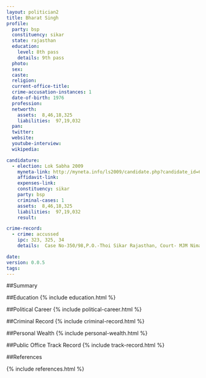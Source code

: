 ```yaml
---
layout: politician2
title: Bharat Singh
profile: 
  party: bsp
  constituency: sikar
  state: rajasthan
  education: 
    level: 8th pass
    details: 9th pass
  photo: 
  sex: 
  caste: 
  religion: 
  current-office-title: 
  crime-accusation-instances: 1
  date-of-birth: 1976
  profession: 
  networth: 
    assets:  8,46,18,325
    liabilities:  97,19,032
  pan: 
  twitter: 
  website: 
  youtube-interview: 
  wikipedia: 

candidature: 
  - election: Lok Sabha 2009
    myneta-link: http://myneta.info/ls2009/candidate.php?candidate_id=6140
    affidavit-link: 
    expenses-link: 
    constituency: sikar 
    party: bsp
    criminal-cases: 1
    assets:  8,46,18,325
    liabilities:  97,19,032
    result:  

crime-record: 
  - crime: accussed
    ipc: 323, 325, 34
    details:  Case No-350/98,P.O.-Thoi Sikar Rajasthan, Court- MJM Nimakathana, Date-18-10-2001  

date: 
version: 0.0.5
tags: 
---
```

##Summary


##Education
{% include education.html %}


##Political Career
{% include political-career.html %}


##Criminal Record
{% include criminal-record.html %}


##Personal Wealth
{% include personal-wealth.html %}


##Public Office Track Record
{% include track-record.html %}


##References


{% include references.html %}